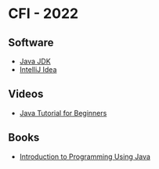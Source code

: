# CFI - 2022

## Software
* [Java JDK](https://www.oracle.com/java/technologies/downloads/)
* [IntelliJ Idea](https://www.jetbrains.com/idea/download/)

## Videos
* [Java Tutorial for Beginners](https://www.youtube.com/watch?v=eIrMbAQSU34)

## Books
* [Introduction to Programming Using Java](https://math.hws.edu/javanotes/)
